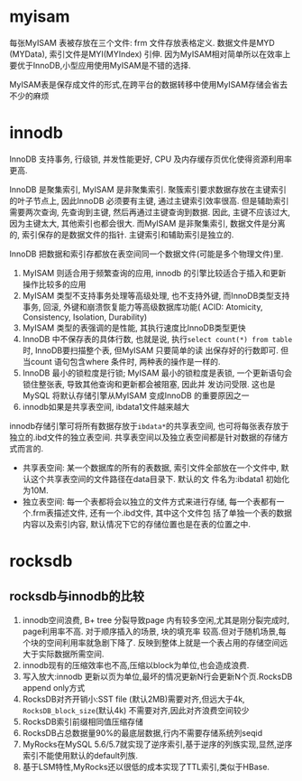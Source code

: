 # myisam
每张MyISAM 表被存放在三个文件: frm 文件存放表格定义. 数据文件是MYD (MYData), 索引文件是MYI(MYIndex) 引伸.
因为MyISAM相对简单所以在效率上要优于InnoDB,小型应用使用MyISAM是不错的选择.

MyISAM表是保存成文件的形式,在跨平台的数据转移中使用MyISAM存储会省去不少的麻烦

# innodb
InnoDB 支持事务, 行级锁, 并发性能更好, CPU 及内存缓存页优化使得资源利用率更高.

InnoDB 是聚集索引, MyISAM 是非聚集索引.
聚簇索引要求数据存放在主键索引的叶子节点上, 因此InnoDB 必须要有主键, 通过主键索引效率很高.
但是辅助索引需要两次查询, 先查询到主键, 然后再通过主键查询到数据. 因此, 主键不应该过大, 因为主键太大, 其他索引也都会很大.
而MyISAM 是非聚集索引, 数据文件是分离的, 索引保存的是数据文件的指针. 主键索引和辅助索引是独立的.

InnoDB 把数据和索引存都放在表空间同一个数据文件(可能是多个物理文件)里.

1. MyISAM 则适合用于频繁查询的应用, innodb 的引擎比较适合于插入和更新操作比较多的应用
1. MyISAM 类型不支持事务处理等高级处理, 也不支持外键, 而InnoDB类型支持事务, 回滚, 外键和崩溃恢复能力等高级数据库功能(
  ACID: Atomicity, Consistency, Isolation, Durability)
1. MyISAM 类型的表强调的是性能, 其执行速度比InnoDB类型更快
1. InnoDB 中不保存表的具体行数, 也就是说, 执行`select count(*) from table`时, InnoDB要扫描整个表, 但MyISAM 只要简单的读
  出保存好的行数即可. 但当count 语句包含where 条件时, 两种表的操作是一样的.
1. InnoDB 最小的锁粒度是行锁; MyISAM 最小的锁粒度是表锁, 一个更新语句会锁住整张表, 导致其他查询和更新都会被阻塞, 因此并
  发访问受限. 这也是MySQL 将默认存储引擎从MyISAM 变成InnoDB 的重要原因之一
1. innodb如果是共享表空间, ibdata1文件越来越大

innodb存储引擎可将所有数据存放于`ibdata*`的共享表空间, 也可将每张表存放于独立的.ibd文件的独立表空间.
共享表空间以及独立表空间都是针对数据的存储方式而言的.

- 共享表空间: 某一个数据库的所有的表数据, 索引文件全部放在一个文件中, 默认这个共享表空间的文件路径在data目录下. 默认的文
  件名为:ibdata1 初始化为10M.
- 独立表空间: 每一个表都将会以独立的文件方式来进行存储, 每一个表都有一个.frm表描述文件, 还有一个.ibd文件, 其中这个文件包
  括了单独一个表的数据内容以及索引内容, 默认情况下它的存储位置也是在表的位置之中.

# rocksdb
## rocksdb与innodb的比较
1. innodb空间浪费, B+ tree 分裂导致page 内有较多空闲,尤其是刚分裂完成时, page利用率不高. 对于顺序插入的场景, 块的填充率
  较高.但对于随机场景,每个块的空间利用率就急剧下降了. 反映到整体上就是一个表占用的存储空间远大于实际数据所需空间.
1. innodb现有的压缩效率也不高,压缩以block为单位,也会造成浪费.
1. 写入放大:innodb 更新以页为单位,最坏的情况更新N行会更新N个页.RocksDB append only方式
1. RocksDB对齐开销小:SST file (默认2MB)需要对齐,但远大于4k, `RocksDB_block_size`(默认4k) 不需要对齐,因此对齐浪费空间较少
1. RocksDB索引前缀相同值压缩存储
1. RocksDB占总数据量90%的最底层数据,行内不需要存储系统列seqid
1. MyRocks在MySQL 5.6/5.7就实现了逆序索引,基于逆序的列族实现,显然,逆序索引不能使用默认的default列族.
1. 基于LSM特性,MyRocks还以很低的成本实现了TTL索引,类似于HBase.

